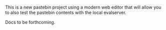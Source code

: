 This is a new pastebin project using a modern web editor that will allow you to also test the pastebin contents with the local evalserver.

Docs to be forthcoming.

